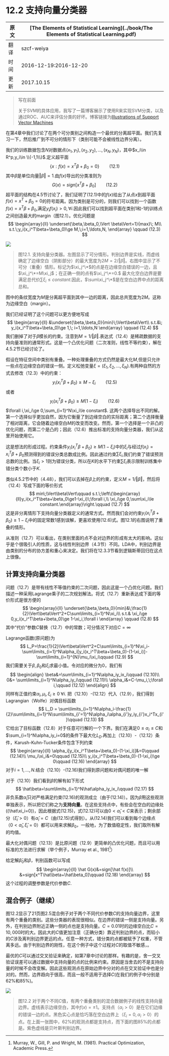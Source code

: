 # 12.2 支持向量分类器

| 原文   | [The Elements of Statistical Learning](../book/The Elements of Statistical Learning.pdf) |
| ---- | ---------------------------------------- |
| 翻译   | szcf-weiya                               |
| 时间   | 2016-12-19:2016-12-20                   |
|更新|2017.10.15 |

> 写在前面
>
> 关于SVM的具体应用，我写了一篇博客展示了使用R来实现SVM分类，以及通过ROC、AUC来评估分类的好坏。博客链接为[Illustrations of Support Vector Machines](https://stats.hohoweiya.xyz//2017/05/18/Support-Vector-Classifier/)

在第4章中我们讨论了在两个可分类别之间构造一个最优的分离超平面。我们先复习一下，然后推广到不可分的情形下（类别可能不会被线性边界分离）。

我们的训练数据包含$N$对数据点$(x_1,y_1),(x_2,y_2),\ldots,(x_N,y_N)$，其中$x_i\in R^p,y_i\in \\{-1,1\\}$.定义超平面
$$
\{x:f(x)=x^T\beta+\beta_0=0\}\qquad (12.1)
$$
其中$\beta$是单位向量$\Vert \beta\Vert=1$.由$f(x)$导出的分类准则为
$$
G(x)=sign[x^T\beta+\beta_0]\qquad (12.2)
$$
超平面的结构在4.5节讨论了，我们证明了(12.1)中的$f(x)$给出了从点$x$到超平面$f(x)=x^T+\beta_0=0$的符号距离。因为类别是可分的，则我们可以找到一个函数$f(x)=x^T\beta+\beta_0$,满足$y_if(x_i)>0,\forall i$.因此我们可以找到超平面在类别1和-1的训练点之间创造最大的margin（图12.1）。优化问题是
$$
\begin{array}{ll}
\underset{\beta,\beta_0,\Vert \beta\Vert=1}{max}\; M\\
s.t.\;y_i(x_i^T\beta+\beta_0)\ge M,\;i=1,\ldots,N,
\end{array}
\qquad (12.3)
$$

![](../img/12/fig12.1.png)

> 图12.1. 支持向量分类器。左图显示了可分情形。判别边界是实线，而虚线确定了边缘空白（阴影部分）的最大宽度为$2M=2/\Vert\beta\Vert$。右图中显示了不可分（重叠）情形。标记为$\xi_j^\*$的点是在边缘空白错误的一边，且$\xi_j^\*=M\xi_j$；在正确一侧的点有$\xi_j^\*=0.$ 最大化空白边界是要满足总代价$\sum\xi_i\le constant$.因此，$\sum\xi_j^\*$是在空白边界中点的距离总和。

图中的条纹宽度为$M$是分离超平面到其中一边的距离，因此总共宽度为$2M$。这称为边缘空白（margin）。

我们已经证明了这个问题可以更方便地写成
$$
\begin{array}{ll}
&\underset{\beta,\beta_0}{min}\;\Vert\beta\Vert\\
s.t.&\; y_i(x_i^T\beta+\beta_0)\ge 1,\; i=1,\ldots,N
\end{array}
\qquad (12.4)
$$
我们删掉了对于$\beta$模长的约束。注意到$M=1/\Vert\beta\Vert$.表达式（12.4）是稀疏数据的支持向量准则的通常形式。这是一个凸优化问题（二次准则，线性不等约束），解在4.5.2节已经讨论了。

假设在特征空间中类别有重叠。一种处理重叠的方式仍然是最大化$M$,但是只允许一些点在边缘空白的错误一侧。定义松弛变量$\xi=(\xi_1,\xi_2,\ldots,\xi_N)$.有两种自然的方式去修改（12.3）中的约束：
$$
y_i(x_i^T\beta+\beta_0)\ge M-\xi_i\qquad (12.5)
$$
或者
$$
y_i(x_i^T\beta+\beta_0) \ge M(1-\xi_i)\qquad (12.6)
$$
$\forall i,\xi_i\ge 0,\sum_{i=1}^N\xi_i\le constant$. 这两个选择导出不同的解。第一个选择似乎更加自然，因为它衡量了到边缘空白的实际距离；第二个选择衡量了相对距离，它会随着边缘空白$M$的改变而改变。然而，第一个选择是一个非凸的优化问题，而第二个是凸的；因此（12.6）推出标准的支持向量分类器，我们从这里开始使用它。

这是想法的形成过程。约束条件$y_i(x_i^T\beta+\beta_0)\ge M(1-\xi_i)$中的$\xi_i$与经过$f(x_i)=x_i^T\beta+\beta_0$预测得到的错误分类总数成比例。因此通过约束$\sum\xi_i$,我们约束了错误预测总数的比例。当$\xi_i>1$则为错误分类，所以在$K$的水平下约束$\sum\xi_i$表示限制训练集中错分类个数小于$K$.

类似4.5.2节中的（4.48），我们可以去掉在$\beta$上的约束，定义$M=1/\Vert\beta\Vert$，然后将（12.4）写成下面的等价形式
$$
min\;\Vert\beta\Vert\qquad s.t.\;\left\{\begin{array}{ll}y_i(x_i^T\beta+\beta_0\ge1-\xi_i)\;\forall i,\\
\xi_i\ge 0,\sum\xi_i\le constant.\end{array}\right.\qquad (12.7)
$$
这是非分离情形下支持向量分类器定义的通常方式。然而我们会对约束$y_i(x_i^T\beta+\beta_0)\ge 1-\xi_i$中的固定常数1感到误解，更喜欢使用(12.6)式。图12.1的右图说明了重叠的情形。

从准则（12.7）可以看出，在类别里面的点不会对边界的形成有太大的影响。这似乎是个很吸引人的性质，这与线性判别边界（4.3节）不同。LDA中，判别边界是由类别的分布的协方差和重心来决定。我们将在12.3.3节看到逻辑斯蒂回归在这点上很像。

## 计算支持向量分类器

问题（12.7）是带有线性不等值约束的二次问题，因此这是一个凸优化问题。我们描述一种采用Lagrange乘子的二次规划解法。将式（12.7）重新表达成下面的等价形式是很方便的
$$
\begin{array}{ll}
\underset{\beta,\beta_0}{min}&\;\frac{1}{2}\Vert\beta\Vert^2+C\sum\limits_{i=1}^N\xi_i\\
s.t.& \xi_i\ge 0,y_i(x_i^T\beta+\beta_0)\ge 1-\xi_i,\forall i
\end{array}
\qquad (12.8)
$$
其中“代价”参数$C$替换（12.7）中的常数；可分情况下对应$C=\infty$

Lagrange函数(原问题)为
$$
L_P=\frac{1}{2}\Vert\beta\Vert^2+C\sum\limits_{i=1}^N\xi_i-\sum\limits_{i=1}^N\alpha_i[y_i(x_i^T\beta+\beta_0)-(1-\xi_i)]-\sum\limits_{i=1}^{N}\mu_i\xi_i\qquad (12.9)
$$
我们需要关于$\beta,\beta_0$和$\xi_i$求最小值。令对应的微分为0，我们有
$$
\begin{align}
\beta&=\sum\limits_{i=1}^N\alpha_iy_ix_i\qquad (12.10)\\
0&= \sum\limits_{i=1}^N\alpha_iy_i\qquad (12.11)\\
\alpha_i&=C-\mu_i,\;\forall i,\qquad (12.12)
\end{align}
$$
同样有正值约束$\alpha_i,\mu_i,\xi_i\ge 0\;\forall i.$ 把（12.10）-(12.12）代入（12.9），我们得到Lagrangian（Wolfe）对偶目标函数
$$
L_D = \sum\limits_{i=1}^N\alpha_i-\frac{1}{2}\sum\limits_{i=1}^N\sum\limits_{i'=1}^N\alpha_i\alpha_{i'}y_iy_{i'}x_i^Tx_{i'}\qquad (12.13)
$$
它给出了目标函数（12.8）对于任意可行解的一个下界。我们在满足$0\le \alpha_i\le C$和$\sum_{i=1}^N\alpha_iy_i=0$的条件下最大化$L_D$.再加上（12.10）-（12.12）条件，Karush-Kuhn-Tucker条件包含下列约束
$$
\begin{array}{ll}
\alpha_i[y_i(x_i^T\beta+\beta_0)-(1-\xi_i)]&=0\qquad (12.14)\\
\mu_i\xi_i&=0\qquad (12.15)\\
y_i(x_i^T\beta+\beta_0)-(1-\xi_i)\ge 0\qquad (12.16)
\end{array}
$$
对于$i=1,\ldots,N.$结合（12.10）-(12.16)我们得到原问题和对偶问题的唯一解

对于（12.10）我们看到$\beta$的解有如下形式
$$
\hat\beta=\sum\limits_{i=1}^N\hat\alpha_iy_ix_i\qquad (12.17)
$$
非负系数$\hat\alpha_i$只对严格满足约束(12.16)的观测成立（由于(12.14)）。因为$\hat\beta$用这些观测单独表示，所以把它们称之为**支持向量**。在这些支持点中，有些会在空白的边缘处(\(\hat\xi_i=0\))，因此根据式(12.15)，式(12.12)可以由$0 < \hat\alpha_i < C$来表示；剩余部分（$\hat \xi_i > 0$）有$\hat\alpha_i=C$（由(12.15)式得到）。从(12.14)我们可以看到每个边缘点（$0 < \hat\alpha_i,\hat \xi_i = 0$）都可以用来求解$\beta_0$，一般地，为了数值稳定性，我们取所有解的均值。

最大化对偶问题（12.13）是比原问题（12.9）更简单的凸优化问题，而且可以用标准的方法进行求解（举个例子，Murray et al., 1981[^1]）

给定解$\hat\beta_0$和$\beta$，判别函数可以写成
$$
\begin{array}{ll}
\hat G(x)&=sign[\hat f(x)]\\
&=sign[x^T\hat\beta+\hat\beta_0]\qquad (12.18)
\end{array}
$$
这个过程的调整参数是代价参数$C$.

## 混合例子（继续）

图12.2显示了21页图2.5混合例子对于两个不同代价参数$C$的支持向量边界，这里有两个重叠的类别。这些分类器的表现很相似。在边界的错误一侧是支持向量。另外，在判别边界附近正确一侧的点也是支持向量。$C=0.01$时的边缘空白比$C=10,000$时的大。因此大的$C$值更加注意（正确分类）靠近判别边界的点，而较小的$C$涉及离判别边界更远的点。任意一种方式，错分类的点都被赋予了权重，不管离多远。由于判别边界的刚性，在这个例子中这个过程对$C$的取值不敏感，。

最优的$C$可以通过交叉验证来确定，如第7章中讨论的那样。有趣的是，舍一交叉验证误差可以通过数据中支持向量的点的比例来约束。原因是当舍去的不是支持向量的时候不会改变解。因此这些观测点在原始边界中分对的点在交叉验证中也是分对的。然而，边界趋向于很高，而且一般不适用于选择$C$(在我们的例子中分别是62%和85%)。

![](../img/12/fig12.2.png)

> 图12.2 对于两个不同$C$值，有两个重叠类别的混合数据例子的线性支持向量边界。虚线表示边缘空白，其中$f(x)=\pm 1$。支持点（$\alpha_i>0$）是在它们边缘的错误一边的点。黑色实心点是恰巧落在空白边界上（$\xi_i=0,\alpha_i>0$）的点。在上面一张图中，$62\%$的观测点都是支持点，而下面的图$85\%$的点都是。紫色虚线是贝叶斯判别边界。

[^1]: Murray, W., Gill, P. and Wright, M. (1981). Practical Optimization, Academic Press.
